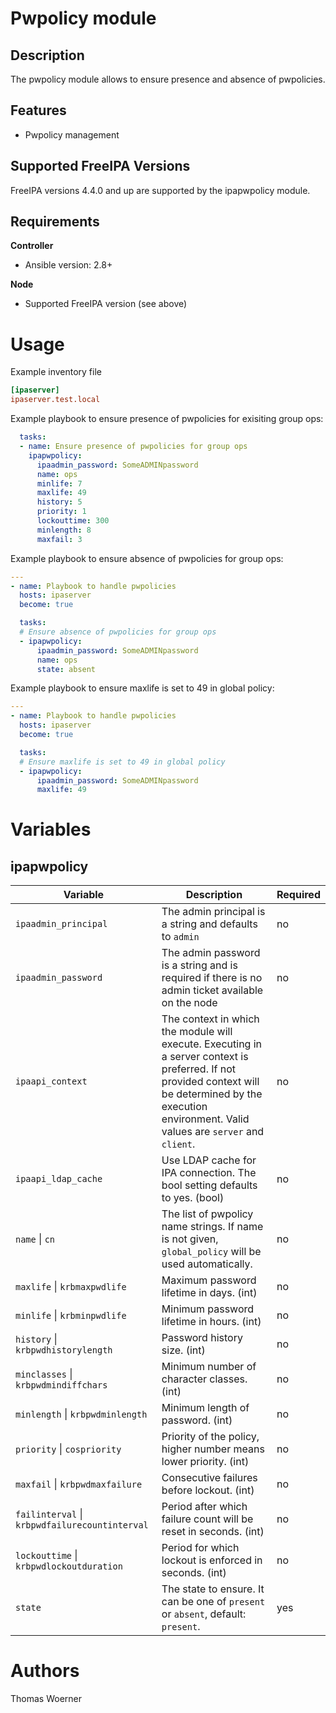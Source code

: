 Pwpolicy module
===============

Description
-----------

The pwpolicy module allows to ensure presence and absence of pwpolicies.


Features
--------
* Pwpolicy management


Supported FreeIPA Versions
--------------------------

FreeIPA versions 4.4.0 and up are supported by the ipapwpolicy module.


Requirements
------------

**Controller**
* Ansible version: 2.8+

**Node**
* Supported FreeIPA version (see above)


Usage
=====

Example inventory file

```ini
[ipaserver]
ipaserver.test.local
```


Example playbook to ensure presence of pwpolicies for exisiting group ops:

```yaml
  tasks:
  - name: Ensure presence of pwpolicies for group ops
    ipapwpolicy:
      ipaadmin_password: SomeADMINpassword
      name: ops
      minlife: 7
      maxlife: 49
      history: 5
      priority: 1
      lockouttime: 300
      minlength: 8
      maxfail: 3
```

Example playbook to ensure absence of pwpolicies for group ops:

```yaml
---
- name: Playbook to handle pwpolicies
  hosts: ipaserver
  become: true

  tasks:
  # Ensure absence of pwpolicies for group ops
  - ipapwpolicy:
      ipaadmin_password: SomeADMINpassword
      name: ops
      state: absent
```

Example playbook to ensure maxlife is set to 49 in global policy:

```yaml
---
- name: Playbook to handle pwpolicies
  hosts: ipaserver
  become: true

  tasks:
  # Ensure maxlife is set to 49 in global policy
  - ipapwpolicy:
      ipaadmin_password: SomeADMINpassword
      maxlife: 49
```


Variables
=========

ipapwpolicy
-------

Variable | Description | Required
-------- | ----------- | --------
`ipaadmin_principal` | The admin principal is a string and defaults to `admin` | no
`ipaadmin_password` | The admin password is a string and is required if there is no admin ticket available on the node | no
`ipaapi_context` | The context in which the module will execute. Executing in a server context is preferred. If not provided context will be determined by the execution environment. Valid values are `server` and `client`. | no
`ipaapi_ldap_cache` | Use LDAP cache for IPA connection. The bool setting defaults to yes. (bool) | no
`name` \| `cn` | The list of pwpolicy name strings. If name is not given, `global_policy` will be used automatically. | no
`maxlife` \| `krbmaxpwdlife` | Maximum password lifetime in days. (int) | no
`minlife` \| `krbminpwdlife` | Minimum password lifetime in hours. (int) | no
`history` \| `krbpwdhistorylength` | Password history size. (int) | no
`minclasses` \| `krbpwdmindiffchars` | Minimum number of character classes. (int) | no
`minlength` \| `krbpwdminlength` | Minimum length of password. (int) | no
`priority` \| `cospriority` | Priority of the policy, higher number means lower priority. (int) | no
`maxfail` \| `krbpwdmaxfailure` | Consecutive failures before lockout. (int) | no
`failinterval` \| `krbpwdfailurecountinterval` | Period after which failure count will be reset in seconds. (int) | no
`lockouttime` \| `krbpwdlockoutduration` | Period for which lockout is enforced in seconds. (int) | no
`state` | The state to ensure. It can be one of `present` or `absent`, default: `present`. | yes


Authors
=======

Thomas Woerner
